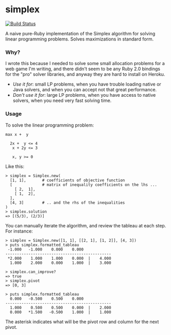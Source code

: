 
simplex
=======

[![Build Status](https://travis-ci.org/danlucraft/simplex.png)](https://travis-ci.org/danlucraft/simplex)

A naive pure-Ruby implementation of the Simplex algorithm for solving linear programming problems. Solves maximizations in standard form.

### Why?

I wrote this because I needed to solve some small allocation problems for a web game I'm writing, 
and there didn't seem to be any Ruby 2.0 bindings for the "pro" solver libraries, 
and anyway they are hard to install on Heroku.

 * *Use it for*: small LP problems, when you have trouble loading native or Java solvers,
     and when you can accept not that great performance. 
 * *Don't use it for*: large LP problems, when you have access to native solvers, when you need very fast solving time.

### Usage

To solve the linear programming problem:

    max x +  y

      2x +  y <= 4
       x + 2y <= 3

       x, y >= 0

Like this:

    > simplex = Simplex.new(
      [1, 1],       # coefficients of objective function
      [             # matrix of inequality coefficients on the lhs ...
        [ 2,  1],
        [ 1,  2],
      ],
      [4, 3]        # .. and the rhs of the inequalities
    )
    > simplex.solution
    => [(5/3), (2/3)]

You can manually iterate the algorithm, and review the tableau at each step. For instance:

    > simplex = Simplex.new([1, 1], [[2, 1], [1, 2]], [4, 3])
    > puts simplex.formatted_tableau
     -1.000   -1.000    0.000    0.000            
    ----------------------------------------------
     *2.000    1.000    1.000    0.000  |    4.000
      1.000    2.000    0.000    1.000  |    3.000

    > simplex.can_improve?
    => true
    > simplex.pivot
    => [0, 3]

    > puts simplex.formatted_tableau
      0.000   -0.500    0.500    0.000            
    ----------------------------------------------
      1.000    0.500    0.500    0.000  |    2.000
      0.000   *1.500   -0.500    1.000  |    1.000

The asterisk indicates what will be the pivot row and column for the next pivot.
